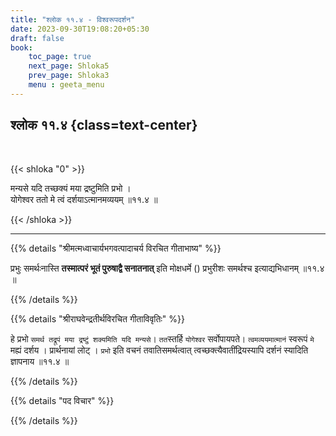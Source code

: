 ```yaml
---
title: "श्लोक ११.४ - विश्वरूपदर्शन"
date: 2023-09-30T19:08:20+05:30
draft: false
book:
    toc_page: true
    next_page: Shloka5
    prev_page: Shloka3
    menu : geeta_menu
---
```




## श्लोक ११.४ {class=text-center}

<br/>

{{< shloka  "0"  >}}

मन्यसे यदि तच्छक्यं मया द्रष्टुमिति प्रभो ।  
योगेश्वर ततो मे त्वं दर्शयाऽत्मानमव्ययम् ॥११.४ ॥

{{< /shloka >}}

---


{{% details "श्रीमत्मध्वाचार्यभगवत्पादाचर्य विरचित  गीताभाष्य" %}}

प्रभुः समर्थःनास्ति 
**तस्मात्परं भूतं पुरुषाद्वै सनातनात्** 
इति मोक्षधर्मे () प्रभुरीशः समर्थश्च इत्याद्यभिधानम् 
॥११.४ ॥

{{% /details %}}



{{% details "श्रीराघवेन्द्रतीर्थविरचित गीताविवृतिः" %}}

हे प्रभो 
`समर्थ तद्रूपं मया द्रष्टुं शक्यमिति यदि मन्यसे`। 
`तत`स्तर्हि `योगेश्वर` सर्वोपायपते। 
`त्वमव्ययमात्मानं`  स्वरूपं `मे` मह्यं दर्शय । 
प्रार्थनायां लोट् । `प्रभो` इति वचनं तवातिसमर्थत्वात्‌ 
त्वच्छक्त्यैवातींद्रियस्यापि दर्शनं स्यादिति 
ज्ञापनाय ॥११.४ ॥

{{% /details %}}



{{% details "पद विचार" %}}


{{% /details %}}

